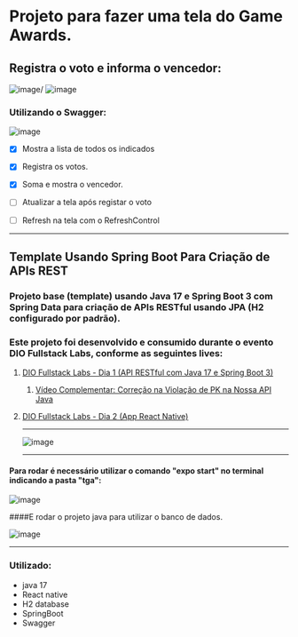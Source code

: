 # Projeto para fazer uma tela do Game Awards.


## Registra o voto e informa o vencedor: 
![image](https://user-images.githubusercontent.com/92825608/207417365-5562e1bf-5f5a-418d-b195-70c381cf026f.png)/
![image](https://user-images.githubusercontent.com/92825608/207622185-7620df61-89e4-4697-9e38-a09663b97c43.png)




### Utilizando o Swagger:
![image](https://user-images.githubusercontent.com/92825608/207416203-aa8ad24d-2b81-4651-b29f-edd8f97245d9.png)


- [x] Mostra a lista de todos os indicados
- [x] Registra os votos.
- [x] Soma e mostra o vencedor.
- [ ] Atualizar a tela após registar o voto
- [ ] Refresh na tela com o RefreshControl


*********

## Template Usando Spring Boot Para Criação de APIs REST

   ### Projeto base (template) usando Java 17 e Spring Boot 3 com Spring Data para criação de APIs RESTful usando JPA (H2 configurado por padrão). 
   ### Este projeto foi desenvolvido e consumido durante o evento **DIO Fullstack Labs**, conforme as seguintes lives:

1. [DIO Fullstack Labs - Dia 1 (API RESTful com Java 17 e Spring Boot 3)](https://web.dio.me/lives/dio-fullstack-labs-dia-1)
    1. [Vídeo Complementar: Correção na Violação de PK na Nossa API Java](https://youtu.be/Rxu9zmowTe8)

2. [DIO Fullstack Labs - Dia 2 (App React Native)](https://web.dio.me/lives/dio-fullstack-labs-dia-2)
    
    
    ******
    ![image](https://user-images.githubusercontent.com/92825608/207418530-d021267d-388a-45f6-8350-afde2250bebd.png)


  
    ******

#### Para rodar é necessário utilizar o comando "expo start" no terminal indicando a pasta "tga": 

![image](https://user-images.githubusercontent.com/92825608/207420591-00fee7bb-7e5e-457b-bdba-7593dc6adcaf.png)

####E rodar o projeto java para utilizar o banco de dados.

![image](https://user-images.githubusercontent.com/92825608/207420466-6c88596a-bb54-4474-895e-e1457bfb6a9e.png)

  

******
    
### Utilizado:

- java 17
- React native 
- H2 database 
- SpringBoot
- Swagger
